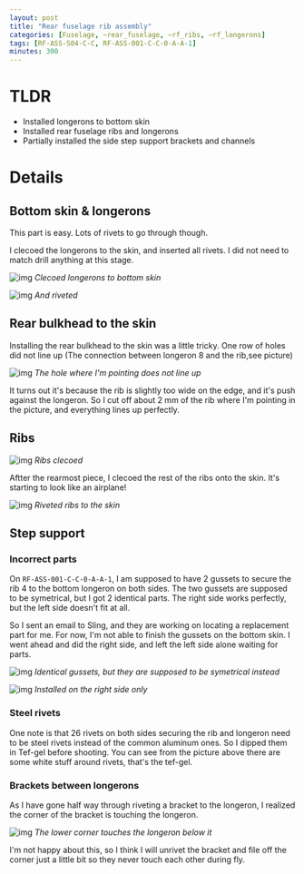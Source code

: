 ```yaml
---
layout: post
title: "Rear fuselage rib assembly"
categories: [Fuselage, ~rear_fuselage, ~rf_ribs, ~rf_longerons]
tags: [RF-ASS-S04-C-C, RF-ASS-001-C-C-0-A-A-1]
minutes: 300
---
```


# TLDR

- Installed longerons to bottom skin
- Installed rear fuselage ribs and longerons
- Partially installed the side step support brackets and channels

# Details

## Bottom skin & longerons

This part is easy. Lots of rivets to go through though.

I clecoed the longerons to the skin, and inserted all rivets. I did not need to match drill anything at this stage.

![img](https://lh3.googleusercontent.com/pw/AP1GczMUh8T-yMqhDpMSJ1vQlXz3vIcnIqr9bsW3yc4UR9eBwySz4F_W1aDU5aXiguTfFkZsimVeLL5D2IEsknzVGrC3k5Wmtw-fXuwzMmmKKsaWafCA62SSve_QfPGiDpu5cZEGUirBTr9E-qkpqWTT-pGwhw=w2174-h2888-s-no-gm?authuser=3)
_Clecoed longerons to bottom skin_

![img](https://lh3.googleusercontent.com/pw/AP1GczPGsWnMcJh6aPpEGgXMjjwasafkrMl0-qIKBIsAvRav7jQ27ISAZmtTef7zBUoY9VOs5eC9Ui7864LWGEv1kiFbiqw8ypMgA_yp6_SlRfxoo7TqnxxnkXQ5EWPcRAA64zN_3_iQryNAA9c8ePwjywBBlA=w2174-h2888-s-no-gm?authuser=3)
_And riveted_

## Rear bulkhead to the skin

Installing the rear bulkhead to the skin was a little tricky. One row of holes did not line up (The connection between longeron 8 and the rib,see picture)

![img](https://lh3.googleusercontent.com/pw/AP1GczOJYpMfHvsucnXr-cbmlOF79CYGEy2QYkSfZYGryrKh3rNRwSk0F8oBV7YtW1Sgo1LcqT96BVswKJhqouTGF48_MogG8mvXRVX4U9MFUOGwjawi4a2_jRFqA91gU38sUHgz_cHX655zJx928w0Ya7XvUw=w2174-h2888-s-no-gm?authuser=3)
_The hole where I'm pointing does not line up_

It turns out it's because the rib is slightly too wide on the edge, and it's push against the longeron. So I cut off about 2 mm of the rib where I'm pointing in the picture, and everything lines up perfectly.

## Ribs

![img](https://lh3.googleusercontent.com/pw/AP1GczM2xExKzuf8nMe6MHYXmnZ7Qek1xNT8Z7mo99JMJM_2YgnLEK64hie_hpVEMsWaCgELDuc5rk7_RB0dtTOEIWWXck_1DRlrMaH2kx1qb0nEzssHbcHLTKD11oCDg7W16IbT7TEWlx3jncMliihIXMwATQ=w3836-h2888-s-no-gm?authuser=3)
_Ribs clecoed_

Aftter the rearmost piece, I clecoed the rest of the ribs onto the skin. It's starting to look like an airplane!

![img](https://lh3.googleusercontent.com/pw/AP1GczO_0815-M1zBggRmubXOm_VzeyNPpld5UVib4VpvZrdhTbPEI9-GNnKKMibSA6v-7iRKvudPljk-xuIBL3xjCeuG4FmfXPWE75GOsz0CDCQ4XNd4j3fNq0o_8thjLam5Jsr5DKIVPEXQe93ywQC5-PQvw=w3836-h2888-s-no-gm?authuser=3)
_Riveted ribs to the skin_

## Step support

### Incorrect parts

On `RF-ASS-001-C-C-0-A-A-1`, I am supposed to have 2 gussets to secure the rib 4 to the bottom longeron on both sides. The two gussets are supposed to be symetrical, but I got 2 identical parts. The right side works perfectly, but the left side doesn't fit at all.

So I sent an email to Sling, and they are working on locating a replacement part for me. For now, I'm not able to finish the gussets on the bottom skin. I went ahead and did the right side, and left the left side alone waiting for parts.

![img](https://lh3.googleusercontent.com/pw/AP1GczNmTfsanKMAzHpcnJG-vD0hd8H8vOAk3usgTvobYbUbdfNzI46ZubFVZSMpI4h0Yu3Z7ndFu6zaOyDXX6zerqW5nypDF5TQ6bKZrLlnPTPr5BWpBYVitne3f8EHHMc-ySwsNbfbRgdhZ3K62WSaDCGDWw=w3836-h2888-s-no-gm?authuser=3)
_Identical gussets, but they are supposed to be symetrical instead_

![img](https://lh3.googleusercontent.com/pw/AP1GczOGBTynBUgCc3IKOKq1VRuC2Fg3dXfSB0bmK89Ae8UIhdD80giBqVcioDvvOlc3HMHaNTnifc2IjkH-_RlYCb9evKGD_nQdG5proHu77OhJktUdDbPon1iL2oDIwPHBvKxD5Rt9iUBYIgeFfTiYg7yyJw=w2174-h2888-s-no-gm?authuser=3)
_Installed on the right side only_

### Steel rivets

One note is that 26 rivets on both sides securing the rib and longeron need to be steel rivets instead of the common aluminum ones. So I dipped them in Tef-gel before shooting. You can see from the picture above there are some white stuff around rivets, that's the tef-gel.

### Brackets between longerons

As I have gone half way through riveting a bracket to the longeron, I realized the corner of the bracket is touching the longeron.

![img](https://lh3.googleusercontent.com/pw/AP1GczOAwuCcrDwcqZQpWq6-4wnm-UYcW2Gwu8PuHbCAQOUTHqFnj71bmke6Qf-7P0NuiNa6xxllEcNlGnD52VyAP7wqd5O6IeEi4CuuJ3Ru_meOTE2Mdnlxq76sG8AGvWP5zyPaIgJg7og0IJypK6EXGgGfnA=w2174-h2888-s-no-gm?authuser=3)
_The lower corner touches the longeron below it_

I'm not happy about this, so I think I will unrivet the bracket and file off the corner just a little bit so they never touch each other during fly.
